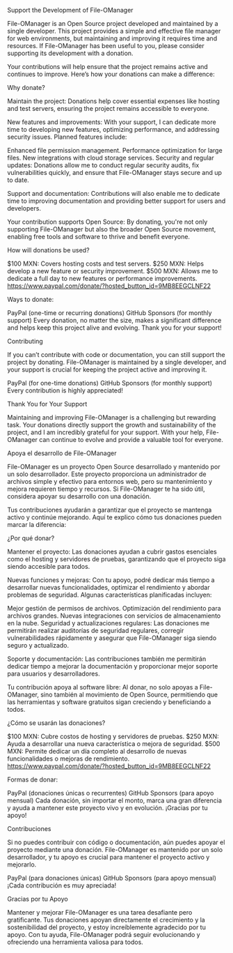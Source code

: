 Support the Development of File-OManager

File-OManager is an Open Source project developed and maintained by a single developer. This project provides a simple and effective file manager for web environments, but maintaining and improving it requires time and resources. If File-OManager has been useful to you, please consider supporting its development with a donation.

Your contributions will help ensure that the project remains active and continues to improve. Here’s how your donations can make a difference:

Why donate?

Maintain the project: Donations help cover essential expenses like hosting and test servers, ensuring the project remains accessible to everyone.

New features and improvements: With your support, I can dedicate more time to developing new features, optimizing performance, and addressing security issues. Planned features include:

Enhanced file permission management.
Performance optimization for large files.
New integrations with cloud storage services.
Security and regular updates: Donations allow me to conduct regular security audits, fix vulnerabilities quickly, and ensure that File-OManager stays secure and up to date.

Support and documentation: Contributions will also enable me to dedicate time to improving documentation and providing better support for users and developers.

Your contribution supports Open Source: By donating, you're not only supporting File-OManager but also the broader Open Source movement, enabling free tools and software to thrive and benefit everyone.

How will donations be used?

$100 MXN: Covers hosting costs and test servers.
$250 MXN: Helps develop a new feature or security improvement.
$500 MXN: Allows me to dedicate a full day to new features or performance improvements.
https://www.paypal.com/donate/?hosted_button_id=9MB8EEGCLNF22

Ways to donate:

PayPal (one-time or recurring donations)
GitHub Sponsors (for monthly support)
Every donation, no matter the size, makes a significant difference and helps keep this project alive and evolving. Thank you for your support!

Contributing

If you can’t contribute with code or documentation, you can still support the project by donating. File-OManager is maintained by a single developer, and your support is crucial for keeping the project active and improving it.

PayPal (for one-time donations)
GitHub Sponsors (for monthly support)
Every contribution is highly appreciated!

Thank You for Your Support

Maintaining and improving File-OManager is a challenging but rewarding task. Your donations directly support the growth and sustainability of the project, and I am incredibly grateful for your support. With your help, File-OManager can continue to evolve and provide a valuable tool for everyone.

Apoya el desarrollo de File-OManager

File-OManager es un proyecto Open Source desarrollado y mantenido por un solo desarrollador. Este proyecto proporciona un administrador de archivos simple y efectivo para entornos web, pero su mantenimiento y mejora requieren tiempo y recursos. Si File-OManager te ha sido útil, considera apoyar su desarrollo con una donación.

Tus contribuciones ayudarán a garantizar que el proyecto se mantenga activo y continúe mejorando. Aquí te explico cómo tus donaciones pueden marcar la diferencia:

¿Por qué donar?

Mantener el proyecto: Las donaciones ayudan a cubrir gastos esenciales como el hosting y servidores de pruebas, garantizando que el proyecto siga siendo accesible para todos.

Nuevas funciones y mejoras: Con tu apoyo, podré dedicar más tiempo a desarrollar nuevas funcionalidades, optimizar el rendimiento y abordar problemas de seguridad. Algunas características planificadas incluyen:

Mejor gestión de permisos de archivos.
Optimización del rendimiento para archivos grandes.
Nuevas integraciones con servicios de almacenamiento en la nube.
Seguridad y actualizaciones regulares: Las donaciones me permitirán realizar auditorías de seguridad regulares, corregir vulnerabilidades rápidamente y asegurar que File-OManager siga siendo seguro y actualizado.

Soporte y documentación: Las contribuciones también me permitirán dedicar tiempo a mejorar la documentación y proporcionar mejor soporte para usuarios y desarrolladores.

Tu contribución apoya al software libre: Al donar, no solo apoyas a File-OManager, sino también al movimiento de Open Source, permitiendo que las herramientas y software gratuitos sigan creciendo y beneficiando a todos.

¿Cómo se usarán las donaciones?

$100 MXN: Cubre costos de hosting y servidores de pruebas.
$250 MXN: Ayuda a desarrollar una nueva característica o mejora de seguridad.
$500 MXN: Permite dedicar un día completo al desarrollo de nuevas funcionalidades o mejoras de rendimiento.
https://www.paypal.com/donate/?hosted_button_id=9MB8EEGCLNF22

Formas de donar:

PayPal (donaciones únicas o recurrentes)
GitHub Sponsors (para apoyo mensual)
Cada donación, sin importar el monto, marca una gran diferencia y ayuda a mantener este proyecto vivo y en evolución. ¡Gracias por tu apoyo!

Contribuciones

Si no puedes contribuir con código o documentación, aún puedes apoyar el proyecto mediante una donación. File-OManager es mantenido por un solo desarrollador, y tu apoyo es crucial para mantener el proyecto activo y mejorarlo.

PayPal (para donaciones únicas)
GitHub Sponsors (para apoyo mensual)
¡Cada contribución es muy apreciada!

Gracias por tu Apoyo

Mantener y mejorar File-OManager es una tarea desafiante pero gratificante. Tus donaciones apoyan directamente el crecimiento y la sostenibilidad del proyecto, y estoy increíblemente agradecido por tu apoyo. Con tu ayuda, File-OManager podrá seguir evolucionando y ofreciendo una herramienta valiosa para todos.
